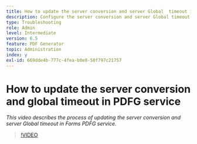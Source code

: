 ```yaml
---
title: How to update the server conversion and server Global  timeout in PDFG service
description: Configure the server conversion and server Global timeout for PDF Generator
type: Troubleshooting
role: Admin
level: Intermediate
version: 6.5
feature: PDF Generator
topic: Administration
index: y
exl-id: 669dde4b-777c-4fea-b0e8-50f797c21757
---
```

# How to update the server conversion and global timeout in PDFG service

*This video describes the process of updating the server conversion and server Global  timeout in Forms PDFG service.*

>[!VIDEO](https://video.tv.adobe.com/v/335514?quality=9&learn=on)
